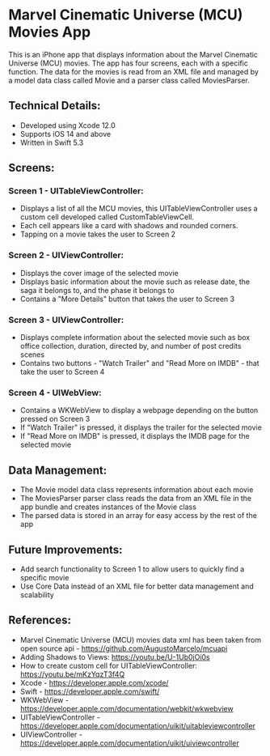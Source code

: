 # Marvel Cinematic Universe (MCU) Movies App

This is an iPhone app that displays information about the Marvel Cinematic Universe (MCU) movies.
The app has four screens, each with a specific function.
The data for the movies is read from an XML file and managed by a model data class called Movie and a parser class called MoviesParser.

## Technical Details:
* Developed using Xcode 12.0
* Supports iOS 14 and above
* Written in Swift 5.3

## Screens:

### Screen 1 - UITableViewController:
* Displays a list of all the MCU movies, this UITableViewController uses a custom cell developed called CustomTableViewCell.
* Each cell appears like a card with shadows and rounded corners.
* Tapping on a movie takes the user to Screen 2

### Screen 2 - UIViewController:
* Displays the cover image of the selected movie
* Displays basic information about the movie such as release date, the saga it belongs to, and the phase it belongs to
* Contains a "More Details" button that takes the user to Screen 3

### Screen 3 - UIViewController:
* Displays complete information about the selected movie such as box office collection, duration, directed by, and number of post credits scenes
* Contains two buttons - "Watch Trailer" and "Read More on IMDB" - that take the user to Screen 4

### Screen 4 - UIWebView:
* Contains a WKWebView to display a webpage depending on the button pressed on Screen 3
* If "Watch Trailer" is pressed, it displays the trailer for the selected movie
* If "Read More on IMDB" is pressed, it displays the IMDB page for the selected movie

## Data Management:

* The Movie model data class represents information about each movie
* The MoviesParser parser class reads the data from an XML file in the app bundle and creates instances of the Movie class
* The parsed data is stored in an array for easy access by the rest of the app

## Future Improvements:

* Add search functionality to Screen 1 to allow users to quickly find a specific movie
* Use Core Data instead of an XML file for better data management and scalability

## References:

* Marvel Cinematic Universe (MCU) movies data xml has been taken from open source api - https://github.com/AugustoMarcelo/mcuapi
* Adding Shadows to Views: https://youtu.be/U-1Ub0jOi0s
* How to create custom cell for UITableViewController: https://youtu.be/mKzYqzT3f4Q
* Xcode - https://developer.apple.com/xcode/
* Swift - https://developer.apple.com/swift/
* WKWebView - https://developer.apple.com/documentation/webkit/wkwebview
* UITableViewController - https://developer.apple.com/documentation/uikit/uitableviewcontroller
* UIViewController - https://developer.apple.com/documentation/uikit/uiviewcontroller
